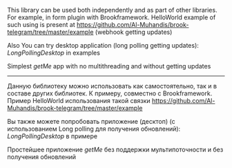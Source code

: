 This library can be used both independently and as part of other libraries. For example, in form plugin with Brookframework. HelloWorld example of such using is present at https://github.com/Al-Muhandis/brook-telegram/tree/master/example (webhook getting updates)

Also You can try desktop application (long polling getting updates): _LongPollingDesktop_ in examples

Simplest _getMe_ app with no multithreading and without getting updates
--- --- ---
Данную библиотеку можно использовать как самостоятельно, так и в составе других библиотек. К примеру, совместно с Brookframework. Пример HelloWorld использования такой связки https://github.com/Al-Muhandis/brook-telegram/tree/master/example

Вы также можете попробовать приложение (десктоп) (с использованием Long polling для получения обновлений): _LongPollingDesktop_ в примере

Простейшее приложение _getMe_ без поддержки мультипоточности и без получения обновлений
